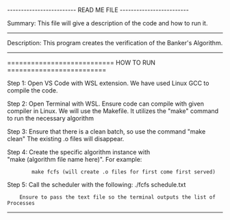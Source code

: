 ------------------------- READ ME FILE -------------------------

Summary: This file will give a description of the code and how to run it.

----------------------------------------------------------------

Description: This program creates the verification of the Banker's Algorithm.
            

----------------------------------------------------------------

=========================== HOW TO RUN =========================

Step 1: Open VS Code with WSL extension. We have used Linux GCC to compile the code.

Step 2: Open Terminal with WSL. Ensure code can compile with 
        given compiler in Linux. We will use the Makefile. 
        It utilizes the "make" command to run the necessary algorithm

Step 3: Ensure that there is a clean batch, so use the command "make clean"
        The existing .o files will disappear.

Step 4: Create the specific algorithm instance with    
         "make (algorithm file name here)".
         For example:

            make fcfs (will create .o files for first come first served)
    
Step 5: Call the scheduler with the following:
        ./fcfs schedule.txt

        Ensure to pass the text file so the terminal outputs the list of Processes
----------------------------------------------------------------

